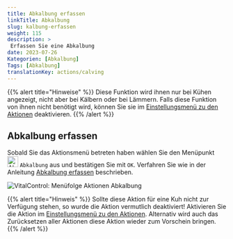 ```yaml
---
title: Abkalbung erfassen
linkTitle: Abkalbung
slug: kalbung-erfassen
weight: 115
description: >
 Erfassen Sie eine Abkalbung
date: 2023-07-26
Kategorien: [Abkalbung]
Tags: [Abkalbung]
translationKey: actions/calving
---
```

{{% alert title="Hinweise" %}}
Diese Funktion wird ihnen nur bei Kühen angezeigt, nicht aber bei Kälbern oder bei Lämmern.
Falls diese Funktion von ihnen nicht benötigt wird, können Sie sie im [Einstellungsmenü zu den Aktionen](/docs/aktionen/einstellungen/) deaktivieren.
{{% /alert %}}

## Abkalbung erfassen

Sobald Sie das Aktionsmenü betreten haben wählen Sie den Menüpunkt <img src="/icons/actions/calving.svg" width="25" align="bottom" alt="Abkalbung" /> `Abkalbung` aus und bestätigen Sie mit `OK`. Verfahren Sie wie in der Anleitung [Abkalbung erfassen](/docs/neu/abkalbung/) beschrieben.

   ![VitalControl: Menüfolge Aktionen Abkalbung](../bilder/abkalbung.png "Abkalbung")

{{% alert title="Hinweis" %}}
Sollte diese Aktion für eine Kuh nicht zur Verfügung stehen, so wurde die Aktion vermutlich deaktiviert! Aktivieren Sie die Aktion im [Einstellungsmenü zu den Aktionen](/docs/aktionen/einstellungen/). Alternativ wird auch das Zurücksetzen aller Aktionen diese Aktion wieder zum Vorschein bringen.
{{% /alert %}}
